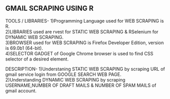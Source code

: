 ## GMAIL SCRAPING USING R

TOOLS / LIBRARIES-
1)Programming Language used for WEB SCRAPING is R.  
2)LIBRARIES used are rvest for STATIC WEB SCRAPING & RSelenium for DYNAMIC WEB SCRAPING.  
3)BROWSER used for WEB SCRAPING is Firefox Developer Edition, version is 69.0b1 (64-bit).   
4)SELECTOR GADGET of Google Chrome browser is used to find CSS selector of a desired element.  

DESCRIPTION- 
1)Understaning STATIC WEB SCRAPING by scraping URL of gmail service login from GOOGLE SEARCH WEB PAGE.  
2)Understanding DYNAMIC WEB SCRAPING by scraping USERNAME,NUMBER OF DRAFT MAILS & NUMBER OF SPAM MAILS of gmail account.
